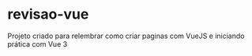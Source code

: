 # revisao-vue
Projeto criado para relembrar como criar paginas com VueJS e iniciando prática com Vue 3
